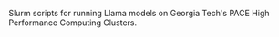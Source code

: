 Slurm scripts for running Llama models on Georgia Tech's PACE High Performance Computing Clusters. 
